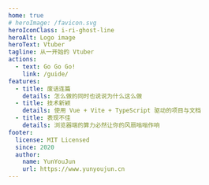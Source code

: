 ```yaml
---
home: true
# heroImage: /favicon.svg
heroIconClass: i-ri-ghost-line
heroAlt: Logo image
heroText: Vtuber
tagline: 从一开始的 Vtuber
actions:
  - text: Go Go Go!
    link: /guide/
features:
  - title: 废话连篇
    details: 怎么做的同时也说说为什么这么做
  - title: 技术新颖
    details: 使用 Vue + Vite + TypeScript 驱动的项目与文档
  - title: 表现不佳
    details: 浏览器端的算力必然让你的风扇嗡嗡作响
footer:
  license: MIT Licensed
  since: 2020
  author:
    name: YunYouJun
    url: https://www.yunyoujun.cn
---
```

